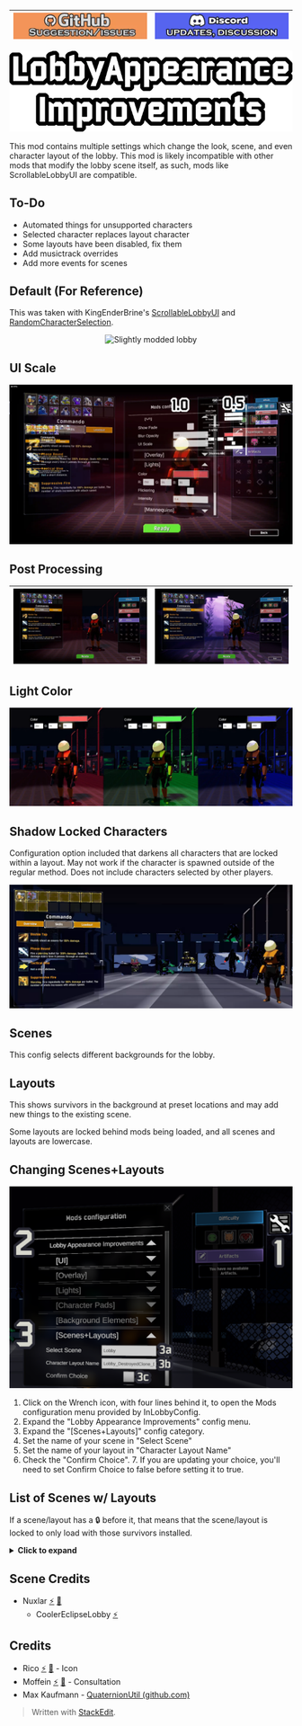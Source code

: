 
| [![github issues/request link](https://raw.githubusercontent.com/DestroyedClone/PoseHelper/master/PoseHelper/github_link.webp)](https://github.com/DestroyedClone/LobbyAppearanceImprovements/issues) | [![discord invite](https://raw.githubusercontent.com/DestroyedClone/PoseHelper/master/PoseHelper/discord_link.webp)](https://discord.gg/DpHu3qXMHK) |
|--|--|

<p align="center">
<img src="https://github.com/DestroyedClone/LobbyAppearanceImprovements/raw/master/readme/Banner.webp" alt="Lobby Appearance Improvements"/>
</p>

This mod contains multiple settings which change the look, scene, and even character layout of the lobby.
This mod is likely incompatible with other mods that modify the lobby scene itself, as such, mods like ScrollableLobbyUI are compatible.

## To-Do
* Automated things for unsupported characters
* Selected character replaces layout character
* Some layouts have been disabled, fix them
* Add musictrack overrides
* Add more events for scenes

## Default (For Reference)
This was taken with KingEnderBrine's [ScrollableLobbyUI](https://thunderstore.io/package/KingEnderBrine/ScrollableLobbyUI/) and [RandomCharacterSelection](https://thunderstore.io/package/KingEnderBrine/RandomCharacterSelection/).

<p align="center">
<img src="https://i.imgur.com/7XRPDYu.png" alt="Slightly modded lobby" width="800" height="400"/>
</p>

## UI Scale
![enter image description here](https://github.com/DestroyedClone/LobbyAppearanceImprovements/raw/master/readme/UIScale.webp)

## Post Processing
| ![enter image description here](https://raw.githubusercontent.com/DestroyedClone/LobbyAppearanceImprovements/master/readme/PostProcessing_Lobby.webp) | ![enter image description here](https://raw.githubusercontent.com/DestroyedClone/LobbyAppearanceImprovements/master/readme/PostProcessing_LobbyVoid.webp) |
|--|--|

## Light Color
![enter image description here](https://raw.githubusercontent.com/DestroyedClone/LobbyAppearanceImprovements/master/readme/LightColor_R_G_B.webp)


## Shadow Locked Characters
Configuration option included that darkens all characters that are locked within a layout. May not work if the character is spawned outside of the regular method. Does not include characters selected by other players.

![enter image description here](https://raw.githubusercontent.com/DestroyedClone/LobbyAppearanceImprovements/master/readme/notunlocked.webp)
## Scenes
This config selects different backgrounds for the lobby.

## Layouts

This shows survivors in the background at preset locations and may add new things to the existing scene.

Some layouts are locked behind mods being loaded, and all scenes and layouts are lowercase.

## Changing Scenes+Layouts
![](https://raw.githubusercontent.com/DestroyedClone/LobbyAppearanceImprovements/master/readme/tutorial.webp)

1. Click on the Wrench icon, with four lines behind it, to open the Mods configuration menu provided by InLobbyConfig.
2. Expand the "Lobby Appearance Improvements" config menu.
3. Expand the "[Scenes+Layouts]" config category.
4. Set the name of your scene in "Select Scene"
5. Set the name of your layout in "Character Layout Name"
6. Check the "Confirm Choice".
	7. If you are updating your choice, you'll need to set Confirm Choice to false before setting it to true.

## List of Scenes w/ Layouts
 If a scene/layout has a 🔒 before it, that means that the scene/layout is locked to only load with those survivors installed.
 <details> <summary><b>Click to expand</b></summary>
 
| Scene | Layout | Image |
|:--:|:--:|:--:|
| (any) | any_empty | Shows no character layout
| ancientloft |  | ![Preview](https://github.com/DestroyedClone/LobbyAppearanceImprovements/raw/master/readme/Scenes/ancientloft.webp) |
| arena |  | ![Preview](https://github.com/DestroyedClone/LobbyAppearanceImprovements/raw/master/readme/Scenes/arena.webp) |
| artifactworld |  | ![Preview](https://github.com/DestroyedClone/LobbyAppearanceImprovements/raw/master/readme/Scenes/artifactworld.webp) |
| blackbeach |  | ![Preview](https://github.com/DestroyedClone/LobbyAppearanceImprovements/raw/master/readme/Scenes/blackbeach.webp) |
| captainshelm | captainshelm_default | ![Preview](https://github.com/DestroyedClone/LobbyAppearanceImprovements/raw/master/readme/Scenes/captainshelm.webp) |
| dampcave |  | ![Preview](https://github.com/DestroyedClone/LobbyAppearanceImprovements/raw/master/readme/Scenes/dampcave.webp) |
| eclipse | | ![Preview](https://github.com/DestroyedClone/LobbyAppearanceImprovements/raw/master/readme/Scenes/eclipse.webp) |
| foggyswamp |  | ![Preview](https://github.com/DestroyedClone/LobbyAppearanceImprovements/raw/master/readme/Scenes/foggyswamp.webp) |
| frozenwall |  | ![Preview](https://github.com/DestroyedClone/LobbyAppearanceImprovements/raw/master/readme/Scenes/frozenwall.webp) |
| goldshores |  | ![Preview](https://github.com/DestroyedClone/LobbyAppearanceImprovements/raw/master/readme/Scenes/goldshores.webp) |
| golemplains |  | ![Preview](https://github.com/DestroyedClone/LobbyAppearanceImprovements/raw/master/readme/Scenes/golemplains.webp) |
| goolake |  | ![Preview](https://github.com/DestroyedClone/LobbyAppearanceImprovements/raw/master/readme/Scenes/goolake.webp) |
| limbo |  | ![Preview](https://github.com/DestroyedClone/LobbyAppearanceImprovements/raw/master/readme/Scenes/limbo.webp) |
| lobby |  | ![Preview](https://github.com/DestroyedClone/LobbyAppearanceImprovements/raw/master/readme/Scenes/lobby.webp) |
| lobby | lobby_ror2 | ![Preview](https://github.com/DestroyedClone/LobbyAppearanceImprovements/raw/master/readme/Scenes/lobby_ror2.webp) |
| lobbyvoid |  | ![Preview](https://github.com/DestroyedClone/LobbyAppearanceImprovements/raw/master/readme/Scenes/lobbyvoid.webp) |
| lakes | | ![Preview](https://github.com/DestroyedClone/LobbyAppearanceImprovements/raw/master/readme/Scenes/lakes.webp) |
| moon |  | ![Preview](https://github.com/DestroyedClone/LobbyAppearanceImprovements/raw/master/readme/Scenes/moon.webp) |
| moon | moon_default | ![Preview](https://github.com/DestroyedClone/LobbyAppearanceImprovements/raw/master/readme/Scenes/moon_default.webp) |
| moon | moon_paladinonly | ![Preview](https://github.com/DestroyedClone/LobbyAppearanceImprovements/raw/master/readme/Scenes/moon_paladinonly.webp) |
| mysteryspace |  | ![Preview](https://github.com/DestroyedClone/LobbyAppearanceImprovements/raw/master/readme/Scenes/mysteryspace.webp) |
| rootjungle |  | ![Preview](https://github.com/DestroyedClone/LobbyAppearanceImprovements/raw/master/readme/Scenes/rootjungle.webp) |
| shipgraveyard |  | ![Preview](https://github.com/DestroyedClone/LobbyAppearanceImprovements/raw/master/readme/Scenes/shipgraveyard.webp) |
| skymeadow |  | ![Preview](https://github.com/DestroyedClone/LobbyAppearanceImprovements/raw/master/readme/Scenes/skymeadow.webp) |
| snowyforest |  | ![Preview](https://github.com/DestroyedClone/LobbyAppearanceImprovements/raw/master/readme/Scenes/snowyforest.webp) |
| sulfurpools |  | ![Preview](https://github.com/DestroyedClone/LobbyAppearanceImprovements/raw/master/readme/Scenes/sulfurpools.webp) |
| voidoceanfloor |  | ![Preview](https://github.com/DestroyedClone/LobbyAppearanceImprovements/raw/master/readme/Scenes/voidoceanfloor.webp) |
| voidraid |  | ![Preview](https://github.com/DestroyedClone/LobbyAppearanceImprovements/raw/master/readme/Scenes/voidraid.webp) |
| voidstage |  | ![Preview](https://github.com/DestroyedClone/LobbyAppearanceImprovements/raw/master/readme/Scenes/voidstage.webp) |
| wispgraveyard |  | ![Preview](https://github.com/DestroyedClone/LobbyAppearanceImprovements/raw/master/readme/Scenes/wispgraveyard.webp) |

</details>

## Scene Credits
* Nuxlar [⚡](https://thunderstore.io/package/Nuxlar/) [🐙](https://github.com/FocusedFault)
	* CoolerEclipseLobby [⚡](https://thunderstore.io/package/Nuxlar/CoolerEclipseLobby/)

## Credits

- Rico [⚡](https://thunderstore.io/package/Rico/) [🐙](https://github.com/RicoValdezio) - Icon
- Moffein [⚡](https://thunderstore.io/package/Moffein/) [🐙](https://github.com/Moffein) - Consultation
- Max Kaufmann - [QuaternionUtil (github.com)](https://gist.github.com/maxattack/4c7b4de00f5c1b95a33b)



> Written with [StackEdit](https://stackedit.io/).

